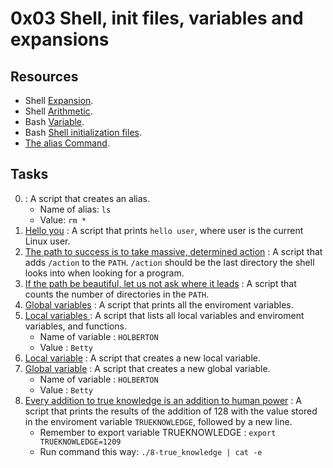 # 0x03 Shell, init files, variables and expansions

## Resources

- Shell [Expansion](http://linuxcommand.org/lc3_lts0080.php).
- Shell [Arithmetic](https://www.gnu.org/software/bash/manual/html_node/Shell-Arithmetic.html).
- Bash [Variable](https://tldp.org/LDP/Bash-Beginners-Guide/html/sect_03_02.html).
- Bash [Shell initialization files](https://tldp.org/LDP/Bash-Beginners-Guide/html/sect_03_01.html).
- [The alias Command](http://www.linfo.org/alias.html).

## Tasks

0. [<o>](./0-alias) : A script that creates an alias.
   - Name of alias: `ls`
   - Value: `rm *` 
1. [Hello you](./1-hello_you) : A script that prints `hello user`, where user is the current Linux user.
2. [The path to success is to take massive, determined action](./2-path) : A script that adds `/action` to the `PATH`. `/action` should be the last directory the shell looks into when looking for a program.
3. [If the path be beautiful, let us not ask where it leads](./3-paths) : A script that counts the number of directories in the `PATH`.
4. [Global variables](./4-global_variables) : A script that prints all the enviroment variables.
5. [Local variables ](./5-local_variables) : A script that lists all local variables and enviroment variables, and functions.
   - Name of variable : `HOLBERTON`
   - Value : `Betty`
6. [Local variable](./6-create_local_variable) : A script that creates a new local variable.
7. [Global variable](./7-create_global_variable) : A script that creates a new global variable.
   - Name of variable : `HOLBERTON`
   - Value : `Betty`
8. [Every addition to true knowledge is an addition to human power](./8-true_knowledge) : A script that prints the results of the addition of 128 with the value stored in the enviroment variable `TRUEKNOWLEDGE`, followed by a new line.
   - Remember to export variable TRUEKNOWLEDGE : `export TRUEKNOWLEDGE=1209`
   - Run command this way: `./8-true_knowledge | cat -e`
